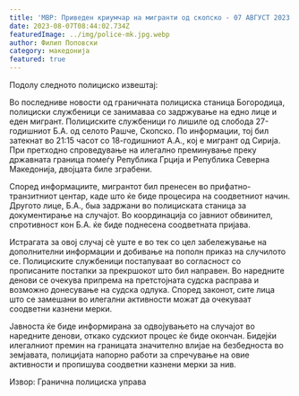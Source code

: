 ```yaml
---
title: 'МВР: Приведен криумчар на мигранти од скопско - 07 АВГУСТ 2023'
date: 2023-08-07T08:44:02.734Z
featuredImage: ../img/police-mk.jpg.webp
author: Филип Поповски
category: македонија
featured: true
---
```

Подолу следното полициско извештај:

Во последниве новости од граничната полициска станица Богородица, полициски службеници се занимаваа со задржување на едно лице и еден мигрант. Полициските службеници го лишиле од слобода 27-годишниот Б.А. од селото Рашче, Скопско. По информации, тој бил затекнат во 21:15 часот со 18-годишниот А.А., кој е мигрант од Сирија. При претходно спроведување на илегално преминување преку државната граница помеѓу Република Грција и Република Северна Македонија, двојцата биле зграбени.

Според информациите, мигрантот бил пренесен во прифатно-транзитниот центар, каде што ќе биде процесира на соодветниот начин. Другото лице, Б.А., быа задржани во полициската станица за документирање на случајот. Во координација со јавниот обвинител, спротивност кон Б.А. ќе биде поднесена соодветната пријава.

Истрагата за овој случај сѐ уште е во тек со цел забележување на дополнителни информации и добивање на пополн приказ на случилото се. Полициските службеници постапуваат во согласност со прописаните постапки за прекршокот што бил направен. Во наредните денови се очекува припрема на претстојната судска расправа и возможно донесување на судска одлука. Според законот, сите лица што се замешани во илегални активности можат да очекуваат соодветни казнени мерки.

Јавноста ќе биде информирана за одвојувањето на случајот во наредните денови, откако судскиот процес ќе биде окончан. Бидејќи илегалниот премин на границата значително влијае на безбедноста во земјавата, полицијата напорно работи за спречување на овие активности и пропишува соодветни казнени мерки за нив.

Извор: Гранична полициска управа
